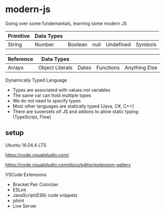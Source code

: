 # modern-js

Going over some fundemantals, learning some modern JS

| Primitive  | Data Types |||||
| ---------- |---|---|---|---|---|
| String     | Number | Boolean | null | Undefined | Symbols |

| Reference | Data Types ||||
| --------- | ---------- |---|---|---|
| Arrays    | Object Literals | Dates | Functions | Anything Else |

Dynamically Typed Language

- Types are associated with values not variables
- The same var can hold multiple types
- We do not need to specify types
- Most other languages are statically typed (Java, C#, C++)
- There are suoersets oif JS and addons to allow static typing (TypeScript, Flow)

## setup

Ubuntu 16.04.4 LTS

https://code.visualstudio.com/

https://code.visualstudio.com/docs/editor/extension-gallery

VSCode Extensions

- Bracket Pair Colorizer
- ESLint
- JavaScript(ES6) code snippets
- jshint
- Live Server
